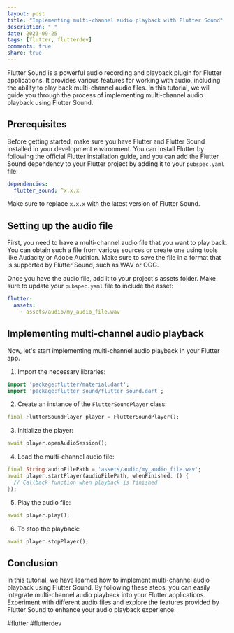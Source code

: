 ```yaml
---
layout: post
title: "Implementing multi-channel audio playback with Flutter Sound"
description: " "
date: 2023-09-25
tags: [flutter, flutterdev]
comments: true
share: true
---
```


Flutter Sound is a powerful audio recording and playback plugin for Flutter applications. It provides various features for working with audio, including the ability to play back multi-channel audio files. In this tutorial, we will guide you through the process of implementing multi-channel audio playback using Flutter Sound.

## Prerequisites

Before getting started, make sure you have Flutter and Flutter Sound installed in your development environment. You can install Flutter by following the official Flutter installation guide, and you can add the Flutter Sound dependency to your Flutter project by adding it to your `pubspec.yaml` file:

```yaml
dependencies:
  flutter_sound: ^x.x.x
```

Make sure to replace `x.x.x` with the latest version of Flutter Sound.

## Setting up the audio file

First, you need to have a multi-channel audio file that you want to play back. You can obtain such a file from various sources or create one using tools like Audacity or Adobe Audition. Make sure to save the file in a format that is supported by Flutter Sound, such as WAV or OGG.

Once you have the audio file, add it to your project's assets folder. Make sure to update your `pubspec.yaml` file to include the asset:

```yaml
flutter:
  assets:
    - assets/audio/my_audio_file.wav
```

## Implementing multi-channel audio playback

Now, let's start implementing multi-channel audio playback in your Flutter app.

1. Import the necessary libraries:

```dart
import 'package:flutter/material.dart';
import 'package:flutter_sound/flutter_sound.dart';
```

2. Create an instance of the `FlutterSoundPlayer` class:

```dart
final FlutterSoundPlayer player = FlutterSoundPlayer();
```

3. Initialize the player:

```dart
await player.openAudioSession();
```

4. Load the multi-channel audio file:

```dart
final String audioFilePath = 'assets/audio/my_audio_file.wav';
await player.startPlayer(audioFilePath, whenFinished: () {
  // Callback function when playback is finished
});
```

5. Play the audio file:

```dart
await player.play();
```

6. To stop the playback:

```dart
await player.stopPlayer();
```

## Conclusion

In this tutorial, we have learned how to implement multi-channel audio playback using Flutter Sound. By following these steps, you can easily integrate multi-channel audio playback into your Flutter applications. Experiment with different audio files and explore the features provided by Flutter Sound to enhance your audio playback experience.

#flutter #flutterdev